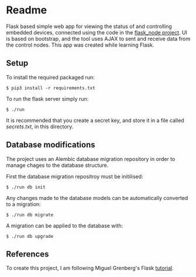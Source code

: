 # Readme

Flask based simple web app for viewing the status of and controlling embedded devices, connected using the code in the [flask_node project](https://github.com/mjftw/flask_node).
UI is based on bootstrap, and the tool uses AJAX to sent and receive data from the control nodes.
This app was created while learning Flask.


## Setup
To install the required packaged run:
```console
$ pip3 install -r requirements.txt
```

To run the flask server simply run:
```console
$ ./run
```

It is recommended that you create a secret key, and store it in a file called *secrets.txt*, in this directory.

## Database modifications

The project uses an Alembic database migration repository in order to manage chages to the database structure.

First the database migration repositroy must be initilised:
```console
$ ./run db init
```

Any changes made to the database models can be automatically converted to a migration:
```console
$ ./run db migrate
```

A migration can be applied to the database with:
```console
$ ./run db upgrade
```

## References
To create this project, I am following Miguel Grenberg's Flask [tutorial](https://blog.miguelgrinberg.com/post/the-flask-mega-tutorial-part-i-hello-world).
